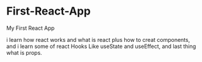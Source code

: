 # First-React-App
My First React App

i learn how react works and what is react plus how to creat components,
and i learn some of react Hooks Like useState and useEffect,
and last thing what is props.
